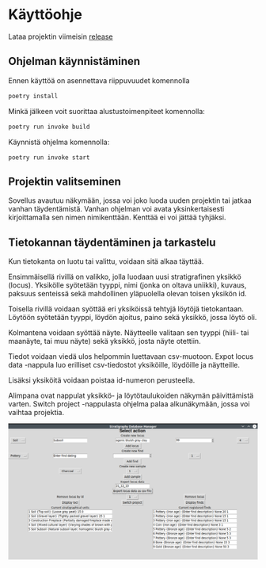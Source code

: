 # Käyttöohje

Lataa projektin viimeisin [release](https://github.com/nikolaipaukkonen/ot_harjoitustyo-2021/releases/tag/loppupalautus)

## Ohjelman käynnistäminen

Ennen käyttöä on asennettava riippuvuudet komennolla

```bash
poetry install
```

Minkä jälkeen voit suorittaa alustustoimenpiteet komennolla:

```bash
poetry run invoke build
```

Käynnistä ohjelma komennolla:

```
poetry run invoke start
```

## Projektin valitseminen

Sovellus avautuu näkymään, jossa voi joko luoda uuden projektin tai jatkaa vanhan täydentämistä. Vanhan ohjelman voi avata yksinkertaisesti kirjoittamalla sen nimen nimikenttään. Kenttää ei voi jättää tyhjäksi.

## Tietokannan täydentäminen ja tarkastelu

Kun tietokanta on luotu tai valittu, voidaan sitä alkaa täyttää. 

Ensimmäisellä rivillä on valikko, jolla luodaan uusi stratigrafinen yksikkö (locus). Yksikölle syötetään tyyppi, nimi (jonka on oltava uniikki), kuvaus, paksuus senteissä sekä mahdollinen yläpuolella olevan toisen yksikön id. 

Toisella rivillä voidaan syöttää eri yksiköissä tehtyjä löytöjä tietokantaan. Löytöön syötetään tyyppi, löydön ajoitus, paino sekä yksikkö, jossa löytö oli.

Kolmantena voidaan syöttää näyte. Näytteelle valitaan sen tyyppi (hiili- tai maanäyte, tai muu näyte) sekä yksikkö, josta näyte otettiin. 

Tiedot voidaan viedä ulos helpommin luettavaan csv-muotoon. Expot locus data -nappula luo erilliset csv-tiedostot yksiköille, löydöille ja näytteille.

Lisäksi yksiköitä voidaan poistaa id-numeron perusteella.

Alimpana ovat nappulat yksikkö- ja löytötaulukoiden näkymän päivittämistä varten. Switch project -nappulasta ohjelma palaa alkunäkymään, jossa voi vaihtaa projektia.

![Käyttöliittymä](https://github.com/nikolaipaukkonen/ot_harjoitustyo-2021/blob/main/dokumentaatio/ui_example.png?raw=true)
